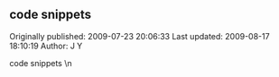 ## code snippets 
Originally published: 2009-07-23 20:06:33 
Last updated: 2009-08-17 18:10:19 
Author: J Y 
 
code snippets\n